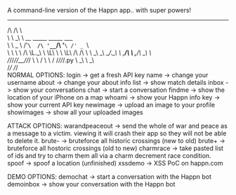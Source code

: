 A command-line version of the Happn app.. with super powers!

 __  __                                       
/\ \/\ \                                      
\ \ \_\ \     __     _____   _____     ___    
 \ \  _  \  /'__`\  /\ '__`\/\ '__`\ /' _ `\  
  \ \ \ \ \/\ \L\.\_\ \ \L\ \ \ \L\ \/\ \/\ \ 
   \ \_\ \_\ \__/.\_\\ \ ,__/\ \ ,__/\ \_\ \ \
    \/_/\/_/\/__/\/_/ \ \ \/  \ \ \/  \/_/\/_/.py
                       \ \_\   \ \_\          
                        \/_/    \/_/                     
NORMAL OPTIONS:
	login -> get a fresh API key
	name -> change your username
	about -> change your about info
	list -> show match details
	inbox -> show your conversations
	chat -> start a conversation
	findme -> show the location of your iPhone on a map
	whoami -> show your Happn info
	key -> show your current API key
	newimage -> upload an image to your profile
	showimages -> show all your uploaded images

ATTACK OPTIONS:
	warandpeaceout -> send the whole of war and peace as a 
		message to a victim. viewing it will crash their app so
		they will not be able to delete it.
	brute- -> bruteforce all historic crossings (new to old)
	brute+ -> bruteforce all hostoric crossings (old to new)
	charmrace -> take pasted list of ids and try to charm them
		all via a charm decrement race condition.
	spoof -> spoof a location (unfinished)
	xssdemo -> XSS PoC on happn.com

DEMO OPTIONS:
	demochat -> start a conversation with the Happn bot
	demoinbox -> show your conversation with the Happn bot
